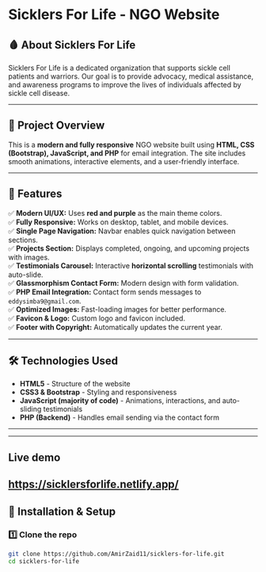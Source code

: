 # Sicklers For Life - NGO Website  

## 🩸 About Sicklers For Life  
Sicklers For Life is a dedicated organization that supports sickle cell patients and warriors. Our goal is to provide advocacy, medical assistance, and awareness programs to improve the lives of individuals affected by sickle cell disease.  

---

## 📌 Project Overview  
This is a **modern and fully responsive** NGO website built using **HTML, CSS (Bootstrap), JavaScript, and PHP** for email integration. The site includes smooth animations, interactive elements, and a user-friendly interface.  

---

## 🎨 Features  
✅ **Modern UI/UX:** Uses **red and purple** as the main theme colors.  
✅ **Fully Responsive:** Works on desktop, tablet, and mobile devices.  
✅ **Single Page Navigation:** Navbar enables quick navigation between sections.  
✅ **Projects Section:** Displays completed, ongoing, and upcoming projects with images.  
✅ **Testimonials Carousel:** Interactive **horizontal scrolling** testimonials with auto-slide.  
✅ **Glassmorphism Contact Form:** Modern design with form validation.  
✅ **PHP Email Integration:** Contact form sends messages to `eddysimba9@gmail.com`.  
✅ **Optimized Images:** Fast-loading images for better performance.  
✅ **Favicon & Logo:** Custom logo and favicon included.  
✅ **Footer with Copyright:** Automatically updates the current year.  

---

## 🛠️ Technologies Used  
- **HTML5** - Structure of the website  
- **CSS3 & Bootstrap** - Styling and responsiveness  
- **JavaScript (majority of code)** - Animations, interactions, and auto-sliding testimonials  
- **PHP (Backend)** - Handles email sending via the contact form  

---

---

## Live demo
 https://sicklersforlife.netlify.app/
---

## 🚀 Installation & Setup  
### 1️⃣ **Clone the repo**  
```bash
git clone https://github.com/AmirZaid11/sicklers-for-life.git
cd sicklers-for-life

